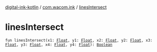 [digital-ink-kotlin](../index.md) / [com.wacom.ink](index.md) / [linesIntersect](./lines-intersect.md)

# linesIntersect

`fun linesIntersect(x1: `[`Float`](https://kotlinlang.org/api/latest/jvm/stdlib/kotlin/-float/index.html)`, y1: `[`Float`](https://kotlinlang.org/api/latest/jvm/stdlib/kotlin/-float/index.html)`, x2: `[`Float`](https://kotlinlang.org/api/latest/jvm/stdlib/kotlin/-float/index.html)`, y2: `[`Float`](https://kotlinlang.org/api/latest/jvm/stdlib/kotlin/-float/index.html)`, x3: `[`Float`](https://kotlinlang.org/api/latest/jvm/stdlib/kotlin/-float/index.html)`, y3: `[`Float`](https://kotlinlang.org/api/latest/jvm/stdlib/kotlin/-float/index.html)`, x4: `[`Float`](https://kotlinlang.org/api/latest/jvm/stdlib/kotlin/-float/index.html)`, y4: `[`Float`](https://kotlinlang.org/api/latest/jvm/stdlib/kotlin/-float/index.html)`): `[`Boolean`](https://kotlinlang.org/api/latest/jvm/stdlib/kotlin/-boolean/index.html)